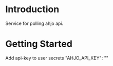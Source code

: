 # Introduction 
Service for polling ahjo api.

# Getting Started
Add api-key to user secrets
    "AHJO_API_KEY": "<api-key>"
